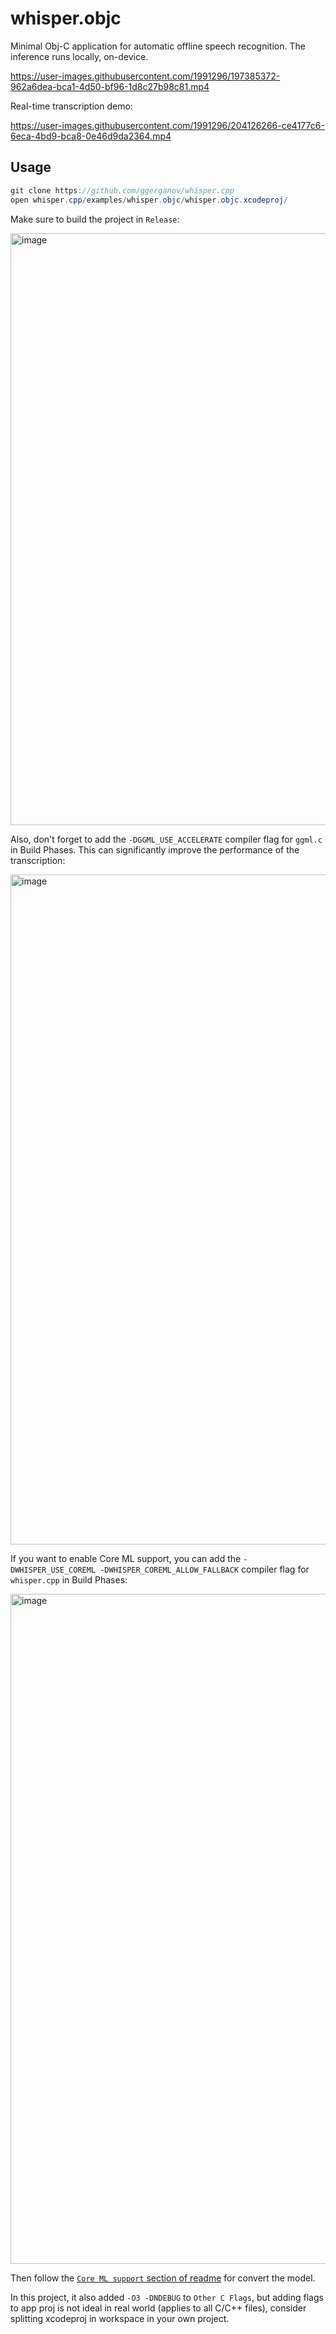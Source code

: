 # whisper.objc

Minimal Obj-C application for automatic offline speech recognition.
The inference runs locally, on-device.

https://user-images.githubusercontent.com/1991296/197385372-962a6dea-bca1-4d50-bf96-1d8c27b98c81.mp4

Real-time transcription demo:

https://user-images.githubusercontent.com/1991296/204126266-ce4177c6-6eca-4bd9-bca8-0e46d9da2364.mp4

## Usage

```java
git clone https://github.com/ggerganov/whisper.cpp
open whisper.cpp/examples/whisper.objc/whisper.objc.xcodeproj/
```

Make sure to build the project in `Release`:

<img width="947" alt="image" src="https://user-images.githubusercontent.com/1991296/197382607-9e1e6d1b-79fa-496f-9d16-b71dc1535701.png">

Also, don't forget to add the `-DGGML_USE_ACCELERATE` compiler flag for `ggml.c` in Build Phases.
This can significantly improve the performance of the transcription:

<img width="1072" alt="image" src="https://user-images.githubusercontent.com/1991296/208511239-8d7cdbd1-aa48-41b5-becd-ca288d53cc07.png">

If you want to enable Core ML support, you can add the `-DWHISPER_USE_COREML -DWHISPER_COREML_ALLOW_FALLBACK` compiler flag for `whisper.cpp` in Build Phases:

<img width="1072" alt="image" src="https://github.com/ggerganov/whisper.cpp/assets/3001525/103e8f57-6eb6-490d-a60c-f6cf6c319324">

Then follow the [`Core ML support` section of readme](../../README.md#core-ml-support) for convert the model.

In this project, it also added `-O3 -DNDEBUG` to `Other C Flags`, but adding flags to app proj is not ideal in real world (applies to all C/C++ files), consider splitting xcodeproj in workspace in your own project.
